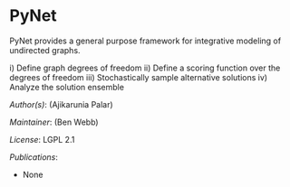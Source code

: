 # PyNet

PyNet provides a general purpose framework for integrative modeling of undirected graphs. 

i) Define graph degrees of freedom
ii) Define a scoring function over the degrees of freedom
iii) Stochastically sample alternative solutions
iv) Analyze the solution ensemble



_Author(s)_: (Ajikarunia Palar)

_Maintainer_: (Ben Webb)

_License_: LGPL 2.1

_Publications_:
- None



